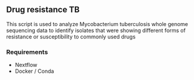 ## Drug resistance TB 

This script is used to analyze Mycobacterium tuberculosis whole genome sequencing data to identify isolates that were showing different forms of 
resistance or susceptibility to commonly used drugs 

### Requirements
 - Nextflow 
 - Docker / Conda 
 

